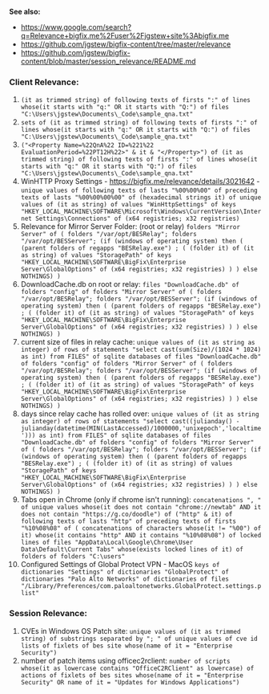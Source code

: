 
**See also:**
- https://www.google.com/search?q=Relevance+bigfix.me%2Fuser%2Fjgstew+site%3Abigfix.me
- https://github.com/jgstew/bigfix-content/tree/master/relevance
- https://github.com/jgstew/bigfix-content/blob/master/session_relevance/README.md

### Client Relevance: 
1. `(it as trimmed string) of following texts of firsts ":" of lines whose(it starts with "q:" OR it starts with "Q:") of files "C:\Users\jgstew\Documents\_Code\sample_qna.txt"`
1. `sets of (it as trimmed string) of following texts of firsts ":" of lines whose(it starts with "q:" OR it starts with "Q:") of files "C:\Users\jgstew\Documents\_Code\sample_qna.txt"`
1. `("<Property Name=%22QnA%22 ID=%221%22 EvaluationPeriod=%22PT12H%22>" & it & "</Property>") of (it as trimmed string) of following texts of firsts ":" of lines whose(it starts with "q:" OR it starts with "Q:") of files "C:\Users\jgstew\Documents\_Code\sample_qna.txt"`
1. WinHTTP Proxy Settings - https://bigfix.me/relevance/details/3021642 - `unique values of following texts of lasts "%00%00%00" of preceding texts of lasts "%00%00%00%00" of (hexadecimal strings it) of unique values of (it as string) of values "WinHttpSettings" of keys "HKEY_LOCAL_MACHINE\SOFTWARE\Microsoft\Windows\CurrentVersion\Internet Settings\Connections" of (x64 registries; x32 registries)`
1. Relevance for Mirror Server Folder: (root or relay) `folders "Mirror Server" of ( folders "/var/opt/BESRelay"; folders "/var/opt/BESServer"; (if (windows of operating system) then ( (parent folders of regapps "BESRelay.exe") ; ( (folder it) of (it as string) of values "StoragePath" of keys "HKEY_LOCAL_MACHINE\SOFTWARE\BigFix\Enterprise Server\GlobalOptions" of (x64 registries; x32 registries) ) ) else NOTHINGS) )`
1. DownloadCache.db on root or relay: `files "DownloadCache.db" of folders "config" of folders "Mirror Server" of ( folders "/var/opt/BESRelay"; folders "/var/opt/BESServer"; (if (windows of operating system) then ( (parent folders of regapps "BESRelay.exe") ; ( (folder it) of (it as string) of values "StoragePath" of keys "HKEY_LOCAL_MACHINE\SOFTWARE\BigFix\Enterprise Server\GlobalOptions" of (x64 registries; x32 registries) ) ) else NOTHINGS) )`
1. current size of files in relay cache: `unique values of (it as string as integer) of rows of statements "select cast(sum(Size)/(1024 * 1024) as int) from FILES" of sqlite databases of files "DownloadCache.db" of folders "config" of folders "Mirror Server" of ( folders "/var/opt/BESRelay"; folders "/var/opt/BESServer"; (if (windows of operating system) then ( (parent folders of regapps "BESRelay.exe") ; ( (folder it) of (it as string) of values "StoragePath" of keys "HKEY_LOCAL_MACHINE\SOFTWARE\BigFix\Enterprise Server\GlobalOptions" of (x64 registries; x32 registries) ) ) else NOTHINGS) )`
1. days since relay cache has rolled over: `unique values of (it as string as integer) of rows of statements "select cast((julianday() - julianday(datetime(MIN(LastAccessed)/1000000,'unixepoch','localtime'))) as int) from FILES" of sqlite databases of files "DownloadCache.db" of folders "config" of folders "Mirror Server" of ( folders "/var/opt/BESRelay"; folders "/var/opt/BESServer"; (if (windows of operating system) then ( (parent folders of regapps "BESRelay.exe") ; ( (folder it) of (it as string) of values "StoragePath" of keys "HKEY_LOCAL_MACHINE\SOFTWARE\BigFix\Enterprise Server\GlobalOptions" of (x64 registries; x32 registries) ) ) else NOTHINGS) )`
1. Tabs open in Chrome (only if chrome isn't running): `concatenations ", " of unique values whose(it does not contain "chrome://newtab" AND it does not contain "https://g.co/doodle") of ("http" & it) of following texts of lasts "http" of preceding texts of firsts "%10%08%08" of ( concatenations of characters whose(it != "%00") of it) whose(it contains "http" AND it contains "%10%08%08") of locked lines of files "AppData\Local\Google\Chrome\User Data\Default\Current Tabs" whose(exists locked lines of it) of folders of folders "C:\users"`
1. Configured Settings of Global Protect VPN - MacOS `keys of dictionaries "Settings" of dictionaries "GlobalProtect" of dictionaries "Palo Alto Networks" of dictionaries of files "/Library/Preferences/com.paloaltonetworks.GlobalProtect.settings.plist"`

### Session Relevance:

1. CVEs in Windows OS Patch site: `unique values of (it as trimmed string) of substrings separated by "; " of unique values of cve id lists of fixlets of bes site whose(name of it = "Enterprise Security")`
1. number of patch items using officec2rclient: `number of scripts whose(it as lowercase contains "OfficeC2RClient" as lowercase) of actions of fixlets of bes sites whose(name of it = "Enterprise Security" OR name of it = "Updates for Windows Applications")`
